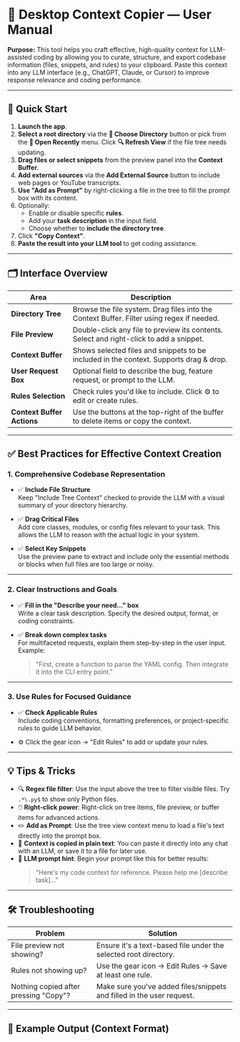 # 📘 Desktop Context Copier — User Manual

**Purpose:** This tool helps you craft effective, high-quality context for LLM-assisted coding by allowing you to curate, structure, and export codebase information (files, snippets, and rules) to your clipboard. Paste this context into any LLM interface (e.g., ChatGPT, Claude, or Cursor) to improve response relevance and coding performance.

---

## 🚀 Quick Start

1. **Launch the app**.
2. **Select a root directory** via the **📂 Choose Directory** button or pick from
   the **📁 Open Recently** menu. Click **🔍 Refresh View** if the file tree needs updating.
3. **Drag files or select snippets** from the preview panel into the **Context Buffer**.
4. **Add external sources** via the **Add External Source** button to include web pages or YouTube transcripts.
5. **Use "Add as Prompt"** by right-clicking a file in the tree to fill the prompt box with its content.
6. Optionally:
   - Enable or disable specific **rules**.
   - Add your **task description** in the input field.
   - Choose whether to **include the directory tree**.
7. Click **"Copy Context"**.
8. **Paste the result into your LLM tool** to get coding assistance.

---

## 🗂 Interface Overview

| Area                   | Description                                                                                      |
|------------------------|--------------------------------------------------------------------------------------------------|
| **Directory Tree**     | Browse the file system. Drag files into the Context Buffer. Filter using regex if needed.       |
| **File Preview**       | Double-click any file to preview its contents. Select and right-click to add a snippet.         |
| **Context Buffer**     | Shows selected files and snippets to be included in the context. Supports drag & drop.          |
| **User Request Box**   | Optional field to describe the bug, feature request, or prompt to the LLM.                      |
| **Rules Selection**    | Check rules you'd like to include. Click ⚙️ to edit or create rules.                             |
| **Context Buffer Actions** | Use the buttons at the top-right of the buffer to delete items or copy the context. |

---

## ✅ Best Practices for Effective Context Creation

### 1. **Comprehensive Codebase Representation**

- ✅ **Include File Structure**  
  Keep "Include Tree Context" checked to provide the LLM with a visual summary of your directory hierarchy.

- ✅ **Drag Critical Files**  
  Add core classes, modules, or config files relevant to your task. This allows the LLM to reason with the actual logic in your system.

- ✅ **Select Key Snippets**  
  Use the preview pane to extract and include only the essential methods or blocks when full files are too large or noisy.

---

### 2. **Clear Instructions and Goals**

- ✅ **Fill in the "Describe your need..." box**  
  Write a clear task description. Specify the desired output, format, or coding constraints.

- ✅ **Break down complex tasks**  
  For multifaceted requests, explain them step-by-step in the user input. Example:
  > "First, create a function to parse the YAML config. Then integrate it into the CLI entry point."

---

### 3. **Use Rules for Focused Guidance**

- ✅ **Check Applicable Rules**  
  Include coding conventions, formatting preferences, or project-specific rules to guide LLM behavior.

- ⚙️ Click the gear icon → "Edit Rules" to add or update your rules.

---


## 💡 Tips & Tricks

- 🔍 **Regex file filter**: Use the input above the tree to filter visible files. Try `.*\.py$` to show only Python files.
- 🖱️ **Right-click power**: Right-click on tree items, file preview, or buffer items for advanced actions.
- ✏️ **Add as Prompt**: Use the tree view context menu to load a file's text directly into the prompt box.
- 📎 **Context is copied in plain text**: You can paste it directly into any chat with an LLM, or save it to a file for later use.
- 🧠 **LLM prompt hint**: Begin your prompt like this for better results:  
  > "Here's my code context for reference. Please help me [describe task]..."

---

## 🛠️ Troubleshooting

| Problem                                | Solution                                                                 |
|----------------------------------------|--------------------------------------------------------------------------|
| File preview not showing?              | Ensure it's a text-based file under the selected root directory.         |
| Rules not showing up?                  | Use the gear icon → Edit Rules → Save at least one rule.                 |
| Nothing copied after pressing "Copy"?  | Make sure you've added files/snippets and filled in the user request.    |

---

## 🧾 Example Output (Context Format)

